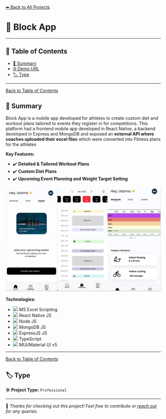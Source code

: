 [⬅ Back to All Projects](../README.md#my-work)

# 📌 Block App

---

## 📖 Table of Contents  

- [📖 Summary](#-summary)  
- [🌐 Demo URL](#-demo-url)  
- [🏷 Type](#-type)  

---
[Back to Table of Contents](#-table-of-contents)
## 📖 Summary  

Block App is a mobile app developed for athletes to create custom diet and workout plans tailored to events they register in for competitions. This platform had a frontend mobile app developed in React Native, a backend developed in Express and MongoDB and exposed an **external API where coaches uploaded their excel files** which were converted into Fitness plans for the athletes

**Key Features:**
- ✔️ **Detailed & Tailored Workout Plans**
- ✔️ **Custom Diet Plans** 
- ✔️ **Upcoming Event Planning and Weight Target Setting** 

<img alt="Infographic Explaining Key Features of Madinah" src="./../assets/block-app/block.png" width="750">

**Technologies:** 
- <img src="https://encrypted-tbn0.gstatic.com/images?q=tbn:ANd9GcRnTfJtjTu-eemku_eSly4eWtOOdJLIaKHJXg&s" width="20px"> MS Excel Scripting
- <img src="https://encrypted-tbn0.gstatic.com/images?q=tbn:ANd9GcSA7QuDfI3pc8CE7MjRsWIg_HISTwwS74OGQw&s" width="20px"> React Native JS
- <img src="https://w1.pngwing.com/pngs/885/534/png-transparent-green-grass-nodejs-javascript-react-mean-angularjs-logo-symbol-thumbnail.png" width="20px"> Node JS
- <img src="https://cdn.worldvectorlogo.com/logos/mongodb-icon-1-1.svg" width="20px"> MongoDB JS
- <img src="https://encrypted-tbn0.gstatic.com/images?q=tbn:ANd9GcR2_RY4COV565Nju7b4ZI5tsPkJQT1imxdFXg&s" width="20px"> ExpressJS JS
- <img src="https://upload.wikimedia.org/wikipedia/commons/thumb/4/4c/Typescript_logo_2020.svg/768px-Typescript_logo_2020.svg.png" width="20px"> TypeScript
- <img src="https://encrypted-tbn0.gstatic.com/images?q=tbn:ANd9GcT5eWKWtRacZBDc33NENsW-OdRQ9BNMgMOalg&s" width="20px"> MUI/Material UI v5

---
[Back to Table of Contents](#-table-of-contents)
## 🏷 Type  

🛠 **Project Type:** `Professional` 

---

🚀 *Thanks for checking out this project! Feel free to contribute or [reach out](mailto:bhatti.asad99@gmail.com) for any queries.*  
```

